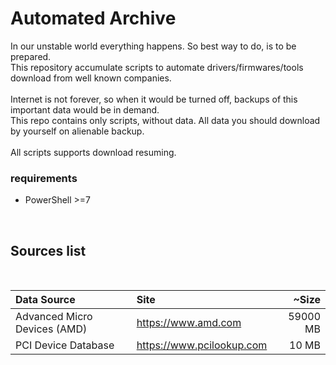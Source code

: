 # Automated Archive

In our unstable world everything happens. So best way to do, is to be prepared.<br>
This repository accumulate scripts to automate drivers/firmwares/tools download from well known companies.<br>
<br>
Internet is not forever, so when it would be turned off, backups of this important data would be in demand.<br>
This repo contains only scripts, without data. All data you should download by yourself on alienable backup.<br>
<br>
All scripts supports download resuming.
<br>

### requirements
*   PowerShell >=7
<br>

## Sources list
<br>

| Data Source                   | Site                      | ~Size    |
|:----------------------------- |:------------------------- | --------:|
| Advanced Micro Devices (AMD)  | https://www.amd.com       | 59000 MB |
| PCI Device Database           | https://www.pcilookup.com | 10 MB    |
<br>
